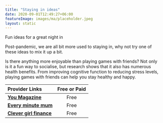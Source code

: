 ```yaml
---
title: "Staying in ideas"
date: 2020-09-01T12:49:27+06:00
featureImage: images/ma/placeholder.jpeg
layout: static
---
```


Fun ideas for a great night in

Post-pandemic, we are all bit more used to staying in, why not try one of these ideas to mix it up a bit.

Is there anything more enjoyable than playing games with friends? Not only is it a fun way to socialise, but research shows that it also has numerous health benefits. From improving cognitive function to reducing stress levels, playing games with friends can help you stay healthy and happy.

| Provider Links      | Free or Paid  |  
| :-----------          | :--------------:      |  
| [**You Magazine**](https://www.you.co.uk/night-in-ideas/) | Free | 
| [**Every minute mum**](https://everyminutemum.com/family-night-ideas/) | Free | 
| [**Clever girl finance**](https://www.clevergirlfinance.com/blog/family-night-ideas/) | Free | 
  

<br/><br/>






